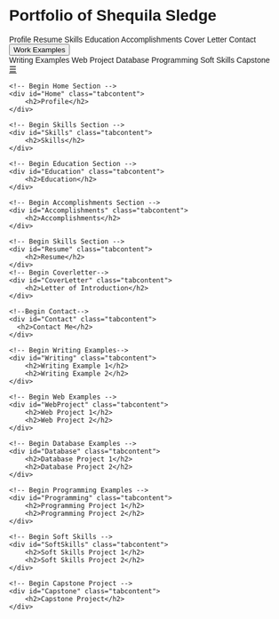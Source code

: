 
<!DOCTYPE html>
<html>
<head>
    <meta charset="utf-8">
    <meta http-equiv="X-UA-Compatible" content="IE=edge,chrome=1">
    <title>Shequila Sledge - E-Commerce Lectures and Resources</title>
    <meta name="description" content="E-Commerce and Information Technology Lectures">
    <meta name="keywords" content="E-Commerce, HTML, CSS, PHP ,JavaScript">
    <meta name="author" content="Bruce Bauer">
    <meta name="viewport" content="width=device-width, initial-scale=1">
    <link rel="stylesheet" href="https://cdnjs.cloudflare.com/ajax/libs/font-awesome/4.7.0/css/font-awesome.min.css">
    <!-- See https://www.w3schools.com/howto/howto_js_responsive_navbar_dropdown.asp-->
<style>
body {margin:0;font-family:Arial}

.topnav {
  overflow: hidden;
  background-color: #333;
}

.topnav a {
  float: left;
  display: block;
  color: #f2f2f2;
  text-align: center;
  padding: 14px 16px;
  text-decoration: none;
  font-size: 17px;
}

.active {
  background-color: #04AA6D;
  color: white;
}

.topnav .icon {
  display: none;
}

.dropdown {
  float: left;
  overflow: hidden;
}

.dropdown .dropbtn {
  font-size: 17px;    
  border: none;
  outline: none;
  color: white;
  padding: 14px 16px;
  background-color: inherit;
  font-family: inherit;
  margin: 0;
}

.dropdown-content {
  display: none;
  position: absolute;
  background-color: #f9f9f9;
  min-width: 160px;
  box-shadow: 0px 8px 16px 0px rgba(0,0,0,0.2);
  z-index: 1;
}

.dropdown-content a {
  float: none;
  color: black;
  padding: 12px 16px;
  text-decoration: none;
  display: block;
  text-align: left;
}

.topnav a:hover, .dropdown:hover .dropbtn {
  background-color: #555;
  color: white;
}

.dropdown-content a:hover {
  background-color: #ddd;
  color: black;
}

.dropdown:hover .dropdown-content {
  display: block;
}

@media screen and (max-width: 600px) {
  .topnav a:not(:first-child), .dropdown .dropbtn {
    display: none;
  }
  .topnav a.icon {
    float: right;
    display: block;
  }
}

@media screen and (max-width: 600px) {
  .topnav.responsive {position: relative;}
  .topnav.responsive .icon {
    position: absolute;
    right: 0;
    top: 0;
  }
  .topnav.responsive a {
    float: none;
    display: block;
    text-align: left;
  }
  .topnav.responsive .dropdown {float: none;}
  .topnav.responsive .dropdown-content {position: relative;}
  .topnav.responsive .dropdown .dropbtn {
    display: block;
    width: 100%;
    text-align: left;
  }
}



body {
	font-family: "Trebuchet MS", Arial, Helvetica, sans-serif;
	/*background-color: #666;*/
	}

#container {
	margin-right: 50px;
	margin-left: 50px;
	margin-top: 50px;
	margin-bottom: 50px;
}

p {
	margin-bottom: 20px;
}

p.shift {
    margin-left: 30px;
}

.listmargin  {
	margin-bottom: 20px;
}	

.img-style-1 {
	float: left;
	margin-right: 10px;
    margin-bottom: 10px;
	padding: 5px;
	border: 1px solid #CCC;
}	



</style>
</head>
<body>
<div id="container">
    <h1>Portfolio of Shequila Sledge</h1>
    <div class="topnav" id="myTopnav">
        <a class="tablinks" onclick="openTab(event, 'Home')" class="active" id="defaultOpen">Profile</a>
        <a class="tablinks" onclick="openTab(event, 'Resume')">Resume</a>
        <a class="tablinks" onclick="openTab(event, 'Skills')">Skills</a>
        <a class="tablinks" onclick="openTab(event, 'Education')">Education</a>
        <a class="tablinks" onclick="openTab(event, 'Accomplishments')">Accomplishments</a>
        <a class="tablinks" onclick="openTab(event, 'CoverLetter')">Cover Letter</a>
        <a class="tablinks" onclick="openTab(event, 'Contact')">Contact</a>
        <div class="dropdown">
            <button class="dropbtn">Work Examples 
                <i class="fa fa-caret-down"></i>
            </button>
            <div class="dropdown-content">
                <a class="tablinks" onclick="openTab(event, 'Writing')">Writing Examples</a>
                <a class="tablinks" onclick="openTab(event, 'WebProject')">Web Project</a>
                <a class="tablinks" onclick="openTab(event, 'Database')">Database</a>
                <a class="tablinks" onclick="openTab(event, 'Programming')">Programming</a>
                <a class="tablinks" onclick="openTab(event, 'SoftSkills')">Soft Skills</a>
                <a class="tablinks" onclick="openTab(event, 'Capstone')">Capstone</a>
            </div>
        </div> 
        <a href="javascript:void(0);" style="font-size:15px;" class="icon" onclick="myFunction()">&#9776;</a>
    </div>


    <!-- Begin Home Section -->
    <div id="Home" class="tabcontent">
        <h2>Profile</h2>
    </div>

    <!-- Begin Skills Section -->
    <div id="Skills" class="tabcontent">
        <h2>Skills</h2>
    </div>

    <!-- Begin Education Section -->
    <div id="Education" class="tabcontent">
        <h2>Education</h2>
    </div>

    <!-- Begin Accomplishments Section -->
    <div id="Accomplishments" class="tabcontent">
        <h2>Accomplishments</h2>
    </div>        
  
    <!-- Begin Skills Section -->
    <div id="Resume" class="tabcontent">
        <h2>Resume</h2>
    </div>
    <!-- Begin Coverletter-->
    <div id="CoverLetter" class="tabcontent">
        <h2>Letter of Introduction</h2>
    </div>

    <!--Begin Contact-->
    <div id="Contact" class="tabcontent">
      <h2>Contact Me</h2>
    </div>

    <!-- Begin Writing Examples-->
    <div id="Writing" class="tabcontent">
        <h2>Writing Example 1</h2>
        <h2>Writing Example 2</h2>
    </div>

    <!-- Begin Web Examples -->
    <div id="WebProject" class="tabcontent">
        <h2>Web Project 1</h2>
        <h2>Web Project 2</h2>
    </div>

    <!-- Begin Database Examples -->
    <div id="Database" class="tabcontent">
        <h2>Database Project 1</h2>
        <h2>Database Project 2</h2>
    </div>

    <!-- Begin Programming Examples -->
    <div id="Programming" class="tabcontent">
        <h2>Programming Project 1</h2>
        <h2>Programming Project 2</h2>
    </div>

    <!-- Begin Soft Skills -->
    <div id="SoftSkills" class="tabcontent">
        <h2>Soft Skills Project 1</h2>
        <h2>Soft Skills Project 2</h2>
    </div>

    <!-- Begin Capstone Project -->
    <div id="Capstone" class="tabcontent">
        <h2>Capstone Project</h2>
    </div>
</div>

<script>
/* Click the default tab so that the profile is displayed */
document.getElementById("defaultOpen").click();

function myFunction() {
  var x = document.getElementById("myTopnav");
  if (x.className === "topnav") {
    x.className += " responsive";
  } else {
    x.className = "topnav";
  }
}

function openTab(evt, cityName) {
    var i, tabcontent, tablinks;
    tabcontent = document.getElementsByClassName("tabcontent");
    for (i = 0; i < tabcontent.length; i++) {
        tabcontent[i].style.display = "none";
    }
    tablinks = document.getElementsByClassName("tablinks");
    for (i = 0; i < tablinks.length; i++) {
        tablinks[i].className = tablinks[i].className.replace(" active", "");
    }
    document.getElementById(cityName).style.display = "block";
    evt.currentTarget.className += " active";
}
</script>
</body>
</html>

